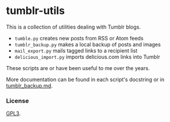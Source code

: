 # tumblr-utils

This is a collection of utilities dealing with Tumblr blogs.

- `tumble.py` creates new posts from RSS or Atom feeds
- `tumblr_backup.py` makes a local backup of posts and images
- `mail_export.py` mails tagged links to a recipient list
- `delicious_import.py` imports delicious.com links into Tumblr

These scripts are or have been useful to me over the years.

More documentation can be found in each script's docstring or in
[tumblr_backup.md](https://github.com/bbolli/tumblr-utils/blob/master/tumblr_backup.md).

### License

[GPL3](http://www.gnu.org/licenses/gpl-3.0.txt).
